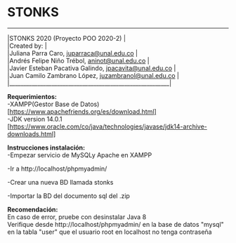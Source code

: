# STONKS
 _________________________________________________________   
|STONKS 2020 (Proyecto POO 2020-2)                        |   
|Created by:                                              |   
|Juliana Parra Caro, juparraca@unal.edu.co                |   
|Andrés Felipe Niño Trébol, aninot@unal.edu.co            |   
|Javier Esteban Pacativa Galindo, jpacavita@unal.edu.co   |   
|Juan Camilo Zambrano López, juzambranol@unal.edu.co      |   
|_________________________________________________________|   

**Requerimientos:**  
-XAMPP(Gestor Base de Datos)[https://www.apachefriends.org/es/download.html]  
-JDK version 14.0.1 [https://www.oracle.com/co/java/technologies/javase/jdk14-archive-downloads.html]  

**Instrucciones instalación:**  
-Empezar servicio de MySQLy Apache en XAMPP  


-Ir a http://localhost/phpmyadmin/  


-Crear una nueva BD llamada stonks  


-Importar la BD del documento sql del .zip  


 



**Recomendación:**  
En caso de error, pruebe con desinstalar Java 8  
Verifique desde http://localhost/phpmyadmin/ en la base de datos "mysql" en la tabla "user" que el usuario root en localhost no tenga contraseña
